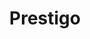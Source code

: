 ---
title: "Prestigo"
url: /ciudad-autonoma-de-buenos-aires/prestigo-avenida-triunvirato/
shop: Farben
---